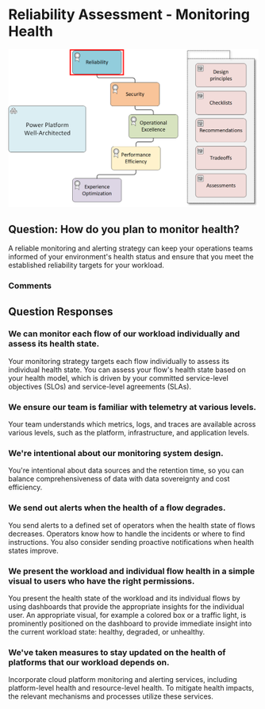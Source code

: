 # Reliability Assessment - Monitoring Health
![](./img/well-architected-hub.png)
## Question: How do you plan to monitor health?

A reliable monitoring and alerting strategy can keep your operations teams informed of your environment's health status and ensure that you meet the established reliability targets for your workload.

### Comments


## Question Responses

### We can monitor each flow of our workload individually and assess its health state.
Your monitoring strategy targets each flow individually to assess its individual health state. You can assess your flow's health state based on your health model, which is driven by your committed service-level objectives (SLOs) and service-level agreements (SLAs).

### We ensure our team is familiar with telemetry at various levels.
Your team understands which metrics, logs, and traces are available across various levels, such as the platform, infrastructure, and application levels.

### We're intentional about our monitoring system design.
You're intentional about data sources and the retention time, so you can balance comprehensiveness of data with data sovereignty and cost efficiency.

### We send out alerts when the health of a flow degrades.
You send alerts to a defined set of operators when the health state of flows decreases. Operators know how to handle the incidents or where to find instructions. You also consider sending proactive notifications when health states improve.

### We present the workload and individual flow health in a simple visual to users who have the right permissions.
You present the health state of the workload and its individual flows by using dashboards that provide the appropriate insights for the individual user. An appropriate visual, for example a colored box or a traffic light, is prominently positioned on the dashboard to provide immediate insight into the current workload state: healthy, degraded, or unhealthy.

### We've taken measures to stay updated on the health of platforms that our workload depends on.
Incorporate cloud platform monitoring and alerting services, including platform-level health and resource-level health. To mitigate health impacts, the relevant mechanisms and processes utilize these services.